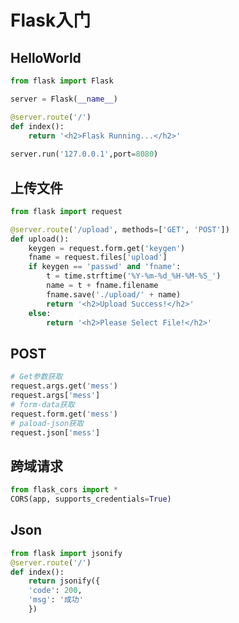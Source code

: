 <!-- 
title: 34-Flask
sort: 
--> 
# Flask入门

## HelloWorld

```python
from flask import Flask

server = Flask(__name__)

@server.route('/')
def index():
    return '<h2>Flask Running...</h2>'
 
server.run('127.0.0.1',port=8080)
```

## 上传文件

```python
from flask import request

@server.route('/upload', methods=['GET', 'POST'])
def upload():
    keygen = request.form.get('keygen')
    fname = request.files['upload']
    if keygen == 'passwd' and 'fname':
        t = time.strftime('%Y-%m-%d_%H-%M-%S_')
        name = t + fname.filename
        fname.save('./upload/' + name)
        return '<h2>Upload Success!</h2>'
    else:
        return '<h2>Please Select File!</h2>'
```

## POST

```python
# Get参数获取
request.args.get('mess')
request.args['mess']
# form-data获取
request.form.get('mess')
# paload-json获取
request.json['mess']
```

## 跨域请求

```python
from flask_cors import *
CORS(app, supports_credentials=True)
```

## Json

```python
from flask import jsonify
@server.route('/')
def index():
    return jsonify({
    'code': 200,
    'msg': '成功'     
    })
```

